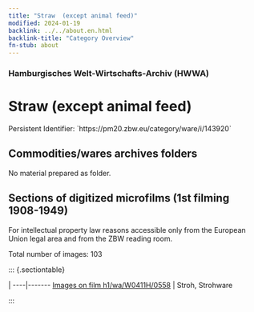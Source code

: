 ```yaml
---
title: "Straw  (except animal feed)"
modified: 2024-01-19
backlink: ../../about.en.html
backlink-title: "Category Overview"
fn-stub: about
---
```


### Hamburgisches Welt-Wirtschafts-Archiv (HWWA)

# Straw  (except animal feed)

<div class="hint">Persistent Identifier: `https://pm20.zbw.eu/category/ware/i/143920`</div>







## Commodities/wares archives folders





No material prepared as folder.



<a id="filmsections" />

## Sections of digitized microfilms (1st filming 1908-1949)

<p>For intellectual property law reasons accessible only from the European Union legal area and from the ZBW reading room.</p>



<p>Total number of images: 103</p>




::: {.sectiontable}

 | 
----|-------
<a class="btn" href="https://pm20.zbw.eu/film/h1/wa/W0411H/0558" rel="nofollow">Images on film h1/wa/W0411H/0558</a> | Stroh, Strohware


:::
















